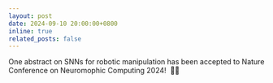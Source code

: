```yaml
---
layout: post
date: 2024-09-10 20:00:00+0800
inline: true
related_posts: false
---
```


One abstract on SNNs for robotic manipulation has been accepted to Nature Conference on Neuromophic Computing 2024! &nbsp;🎉🎉
